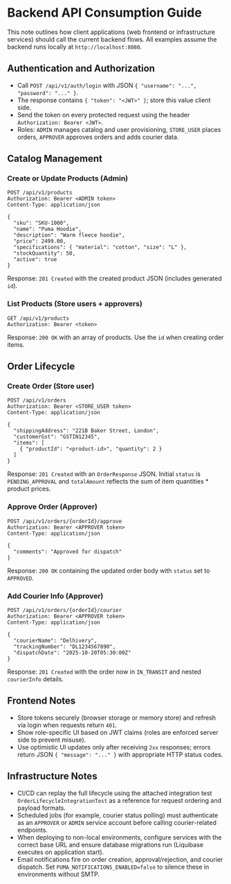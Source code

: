 # Backend API Consumption Guide

This note outlines how client applications (web frontend or infrastructure services) should call the current backend flows. All examples assume the backend runs locally at `http://localhost:8080`.

## Authentication and Authorization

- Call `POST /api/v1/auth/login` with JSON `{ "username": "...", "password": "..." }`.
- The response contains `{ "token": "<JWT>" }`; store this value client side.
- Send the token on every protected request using the header `Authorization: Bearer <JWT>`.
- Roles: `ADMIN` manages catalog and user provisioning, `STORE_USER` places orders, `APPROVER` approves orders and adds courier data.

## Catalog Management

### Create or Update Products (Admin)

```
POST /api/v1/products
Authorization: Bearer <ADMIN token>
Content-Type: application/json

{
  "sku": "SKU-1000",
  "name": "Puma Hoodie",
  "description": "Warm fleece hoodie",
  "price": 2499.00,
  "specifications": { "material": "cotton", "size": "L" },
  "stockQuantity": 50,
  "active": true
}
```

Response: `201 Created` with the created product JSON (includes generated `id`).

### List Products (Store users + approvers)

```
GET /api/v1/products
Authorization: Bearer <token>
```

Response: `200 OK` with an array of products. Use the `id` when creating order items.

## Order Lifecycle

### Create Order (Store user)

```
POST /api/v1/orders
Authorization: Bearer <STORE_USER token>
Content-Type: application/json

{
  "shippingAddress": "221B Baker Street, London",
  "customerGst": "GSTIN12345",
  "items": [
    { "productId": "<product-id>", "quantity": 2 }
  ]
}
```

Response: `201 Created` with an `OrderResponse` JSON. Initial `status` is `PENDING_APPROVAL` and `totalAmount` reflects the sum of item quantities \* product prices.

### Approve Order (Approver)

```
POST /api/v1/orders/{orderId}/approve
Authorization: Bearer <APPROVER token>
Content-Type: application/json

{
  "comments": "Approved for dispatch"
}
```

Response: `200 OK` containing the updated order body with `status` set to `APPROVED`.

### Add Courier Info (Approver)

```
POST /api/v1/orders/{orderId}/courier
Authorization: Bearer <APPROVER token>
Content-Type: application/json

{
  "courierName": "Delhivery",
  "trackingNumber": "DL1234567890",
  "dispatchDate": "2025-10-20T05:30:00Z"
}
```

Response: `201 Created` with the order now in `IN_TRANSIT` and nested `courierInfo` details.

## Frontend Notes

- Store tokens securely (browser storage or memory store) and refresh via login when requests return `401`.
- Show role-specific UI based on JWT claims (roles are enforced server side to prevent misuse).
- Use optimistic UI updates only after receiving `2xx` responses; errors return JSON `{ "message": "..." }` with appropriate HTTP status codes.

## Infrastructure Notes

- CI/CD can replay the full lifecycle using the attached integration test `OrderLifecycleIntegrationTest` as a reference for request ordering and payload formats.
- Scheduled jobs (for example, courier status polling) must authenticate as an `APPROVER` or `ADMIN` service account before calling courier-related endpoints.
- When deploying to non-local environments, configure services with the correct base URL and ensure database migrations run (Liquibase executes on application start).
- Email notifications fire on order creation, approval/rejection, and courier dispatch. Set `PUMA_NOTIFICATIONS_ENABLED=false` to silence these in environments without SMTP.
